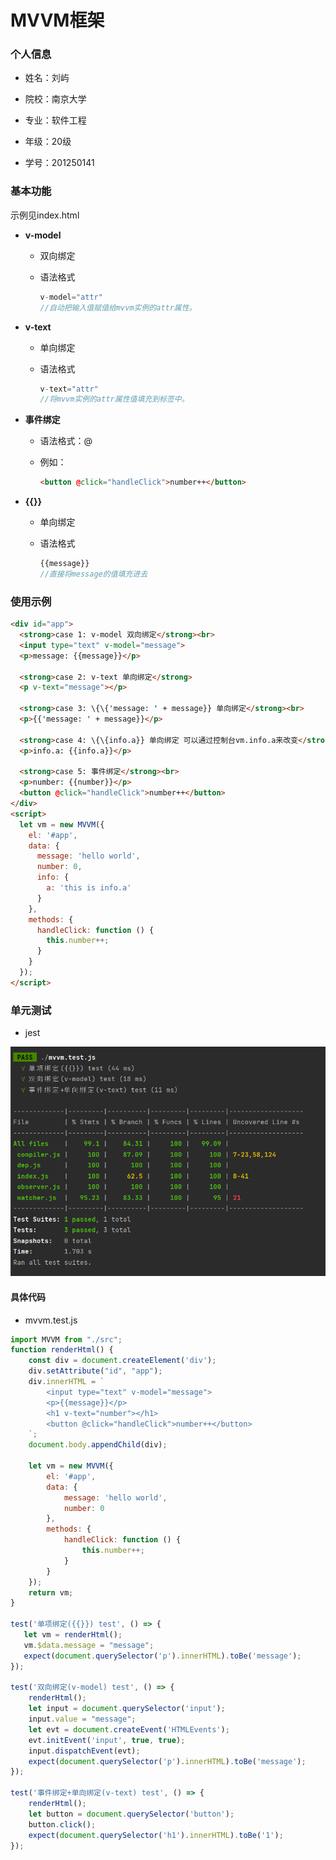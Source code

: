# MVVM框架

### 个人信息

- 姓名：刘屿

- 院校：南京大学

- 专业：软件工程

- 年级：20级

- 学号：201250141

### 基本功能
示例见index.html

- **v-model**
  
  - 双向绑定
  
  - 语法格式
    
    ```javascript
    v-model="attr"
    //自动把输入值赋值给mvvm实例的attr属性。
    ```

- **v-text**
  
  - 单向绑定
  
  - 语法格式
    
    ```javascript
    v-text="attr"
    //将mvvm实例的attr属性值填充到标签中。
    ```

- **事件绑定**
  
  - 语法格式：@
  
  - 例如：
    
    ```html
    <button @click="handleClick">number++</button>
    ```

- **{{}}**

  - 单向绑定

  - 语法格式

    ```javascript
    {{message}}
    //直接将message的值填充进去
    ```

### 使用示例

```html
<div id="app">
  <strong>case 1: v-model 双向绑定</strong><br>
  <input type="text" v-model="message">
  <p>message: {{message}}</p>

  <strong>case 2: v-text 单向绑定</strong>
  <p v-text="message"></p>

  <strong>case 3: \{\{'message: ' + message}} 单向绑定</strong><br>
  <p>{{'message: ' + message}}</p>

  <strong>case 4: \{\{info.a}} 单向绑定 可以通过控制台vm.info.a来改变</strong><br>
  <p>info.a: {{info.a}}</p>

  <strong>case 5: 事件绑定</strong><br>
  <p>number: {{number}}</p>
  <button @click="handleClick">number++</button>
</div>
<script>
  let vm = new MVVM({
    el: '#app',
    data: {
      message: 'hello world',
      number: 0,
      info: {
        a: 'this is info.a'
      }
    },
    methods: {
      handleClick: function () {
        this.number++;
      }
    }
  });
</script>
```

### 单元测试

- jest

![image-20220721234026453](README.assets/image-20220721234026453.png)

#### 具体代码

- mvvm.test.js

```javascript
import MVVM from "./src";
function renderHtml() {
    const div = document.createElement('div');
    div.setAttribute("id", "app");
    div.innerHTML = `
        <input type="text" v-model="message">
        <p>{{message}}</p>
        <h1 v-text="number"></h1>
        <button @click="handleClick">number++</button>
    `;
    document.body.appendChild(div);

    let vm = new MVVM({
        el: '#app',
        data: {
            message: 'hello world',
            number: 0
        },
        methods: {
            handleClick: function () {
                this.number++;
            }
        }
    });
    return vm;
}

test('单项绑定({{}}) test', () => {
   let vm = renderHtml();
   vm.$data.message = "message";
   expect(document.querySelector('p').innerHTML).toBe('message');
});

test('双向绑定(v-model) test', () => {
    renderHtml();
    let input = document.querySelector('input');
    input.value = "message";
    let evt = document.createEvent('HTMLEvents');
    evt.initEvent('input', true, true);
    input.dispatchEvent(evt);
    expect(document.querySelector('p').innerHTML).toBe('message');
});

test('事件绑定+单向绑定(v-text) test', () => {
    renderHtml();
    let button = document.querySelector('button');
    button.click();
    expect(document.querySelector('h1').innerHTML).toBe('1');
});
```

